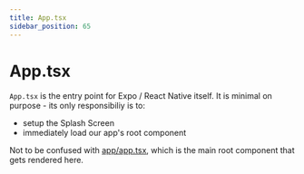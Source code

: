 ```yaml
---
title: App.tsx
sidebar_position: 65
---
```


# App.tsx

`App.tsx` is the entry point for Expo / React Native itself. It is minimal on purpose - its only responsibiliy is to:

- setup the Splash Screen
- immediately load our app's root component

Not to be confused with [app/app.tsx](./app/app.tsx.md), which is the main root component that gets rendered here.
